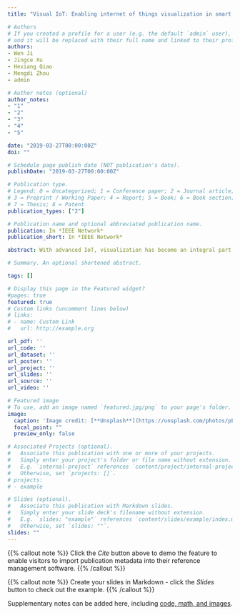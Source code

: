 ```yaml
---
title: "Visual IoT: Enabling internet of things visualization in smart cities"

# Authors
# If you created a profile for a user (e.g. the default `admin` user), write the username (folder name) here 
# and it will be replaced with their full name and linked to their profile.
authors:
- Wen Ji
- Jingce Xu 
- Hexiang Qiao
- Mengdi Zhou
- admin

# Author notes (optional)
author_notes:
- "1"
- "2"
- "3"
- "4"
- "5"

date: "2019-03-27T00:00:00Z"
doi: ""

# Schedule page publish date (NOT publication's date).
publishDate: "2019-03-27T00:00:00Z"

# Publication type.
# Legend: 0 = Uncategorized; 1 = Conference paper; 2 = Journal article;
# 3 = Preprint / Working Paper; 4 = Report; 5 = Book; 6 = Book section;
# 7 = Thesis; 8 = Patent
publication_types: ["2"]

# Publication name and optional abbreviated publication name.
publication: In *IEEE Network*
publication_short: In *IEEE Network*

abstract: With advanced IoT, visualization has become an integral part of smart city services in our daily life ranging from building management, property maintenance, autonomous vehicles, healthcare, and shopping to tourism. In visual IoT, visualized sensors like cameras are a key component to smart cities. However, requirements of large bandwidth for visual data and the gap between computation and communication challenge the development of visual IoT. This article presents a systemic analysis for the requirements of visual IoT from the perspective of smart cities. Moreover, this study proposes a novel visual IoT architecture to improve end-to-end performance of next generation smart cities, namely A-VIoT. The proposed system includes six key components :intelligent awareness to sense complex environments, smart video analysis for reducing the amount of visual data, software defined video to generate elastic visual streams, flexible controls to produce optimal adaptation, economic transmission to enhance utilization of resource, and crowd coordination to improve the performance of cooperation. Finally, several open issues are identified to provide directions for further research, particularly in smart city applications.

# Summary. An optional shortened abstract.

tags: []

# Display this page in the Featured widget?
#pages: true
featured: true
# Custom links (uncomment lines below)
# links:
# - name: Custom Link
#   url: http://example.org

url_pdf: ''
url_code: ''
url_dataset: ''
url_poster: ''
url_project: ''
url_slides: ''
url_source: ''
url_video: ''

# Featured image
# To use, add an image named `featured.jpg/png` to your page's folder. 
image:
  caption: 'Image credit: [**Unsplash**](https://unsplash.com/photos/pLCdAaMFLTE)'
  focal_point: ""
  preview_only: false

# Associated Projects (optional).
#   Associate this publication with one or more of your projects.
#   Simply enter your project's folder or file name without extension.
#   E.g. `internal-project` references `content/project/internal-project/index.md`.
#   Otherwise, set `projects: []`.
# projects:
# - example

# Slides (optional).
#   Associate this publication with Markdown slides.
#   Simply enter your slide deck's filename without extension.
#   E.g. `slides: "example"` references `content/slides/example/index.md`.
#   Otherwise, set `slides: ""`.
slides: ""
---
```


{{% callout note %}}
Click the *Cite* button above to demo the feature to enable visitors to import publication metadata into their reference management software.
{{% /callout %}}

{{% callout note %}}
Create your slides in Markdown - click the *Slides* button to check out the example.
{{% /callout %}}

Supplementary notes can be added here, including [code, math, and images](https://wowchemy.com/docs/writing-markdown-latex/).
